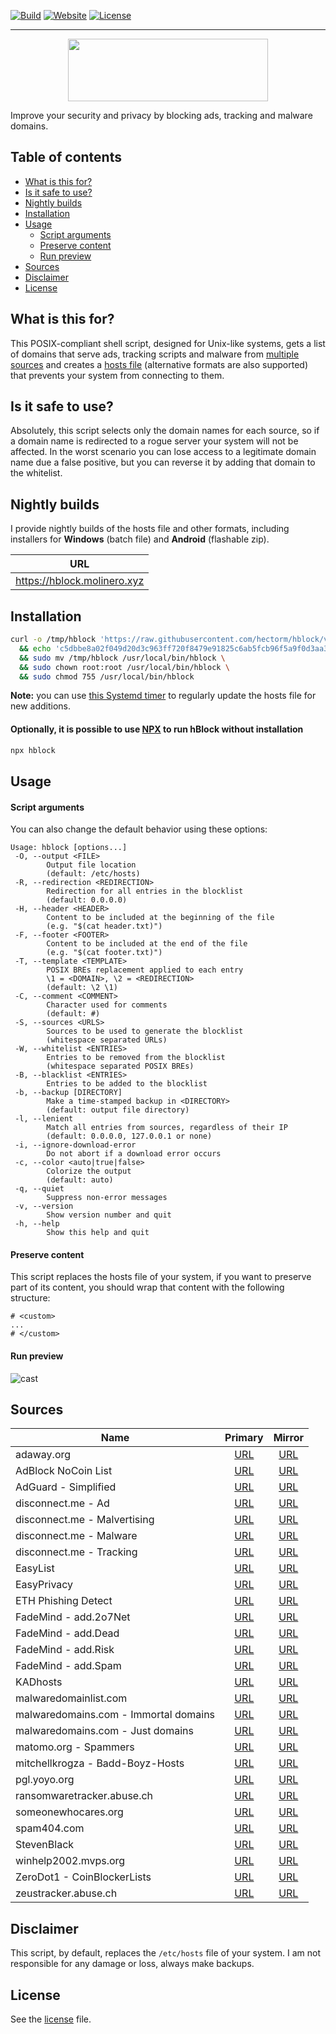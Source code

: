 [![Build](https://gitlab.com/hectorm/hblock/badges/master/build.svg)](https://gitlab.com/hectorm/hblock/pipelines)
[![Website](https://img.shields.io/website/https/hblock.molinero.xyz.svg)](https://hblock.molinero.xyz)
[![License](https://img.shields.io/github/license/hectorm/hblock.svg)](LICENSE.md)

***

<p align="center">
  <a href="https://hblock.molinero.xyz/">
    <img src="https://cdn.rawgit.com/hectorm/hblock/master/resources/logo/logotype.svg" width="320" height="100">
  </a>
</p>

Improve your security and privacy by blocking ads, tracking and malware domains.

## Table of contents
* [What is this for?](#what-is-this-for)
* [Is it safe to use?](#is-it-safe-to-use)
* [Nightly builds](#nightly-builds)
* [Installation](#installation)
* [Usage](#usage)
  * [Script arguments](#script-arguments)
  * [Preserve content](#preserve-content)
  * [Run preview](#run-preview)
* [Sources](#sources)
* [Disclaimer](#disclaimer)
* [License](#license)

## What is this for?
This POSIX-compliant shell script, designed for Unix-like systems, gets a list of domains that serve ads, tracking scripts and malware from
[multiple sources](#sources) and creates a [hosts file](https://en.wikipedia.org/wiki/Hosts_(file)) (alternative formats are also supported) that
prevents your system from connecting to them.

## Is it safe to use?
Absolutely, this script selects only the domain names for each source, so if a domain name is redirected to a rogue server your system will not be
affected. In the worst scenario you can lose access to a legitimate domain name due a false positive, but you can reverse it by adding that domain to
the whitelist.

## Nightly builds
I provide nightly builds of the hosts file and other formats, including installers for **Windows** (batch file) and **Android** (flashable zip).

| URL                         |
| --------------------------- |
| https://hblock.molinero.xyz |

## Installation

```sh
curl -o /tmp/hblock 'https://raw.githubusercontent.com/hectorm/hblock/v1.6.6/hblock' \
  && echo 'c5dbbe8a02f049d20d3c963ff720f8479e91825c6ab5fcb96f5a9f0d3aa39f7e  /tmp/hblock' | shasum -c \
  && sudo mv /tmp/hblock /usr/local/bin/hblock \
  && sudo chown root:root /usr/local/bin/hblock \
  && sudo chmod 755 /usr/local/bin/hblock
```

**Note:** you can use [this Systemd timer](resources/systemd/README.md) to regularly update the hosts file for new additions.

#### Optionally, it is possible to use [NPX](https://www.npmjs.com/package/npx) to run hBlock without installation
```sh
npx hblock
```

## Usage

#### Script arguments
You can also change the default behavior using these options:
```
Usage: hblock [options...]
 -O, --output <FILE>
        Output file location
        (default: /etc/hosts)
 -R, --redirection <REDIRECTION>
        Redirection for all entries in the blocklist
        (default: 0.0.0.0)
 -H, --header <HEADER>
        Content to be included at the beginning of the file
        (e.g. "$(cat header.txt)")
 -F, --footer <FOOTER>
        Content to be included at the end of the file
        (e.g. "$(cat footer.txt)")
 -T, --template <TEMPLATE>
        POSIX BREs replacement applied to each entry
        \1 = <DOMAIN>, \2 = <REDIRECTION>
        (default: \2 \1)
 -C, --comment <COMMENT>
        Character used for comments
        (default: #)
 -S, --sources <URLS>
        Sources to be used to generate the blocklist
        (whitespace separated URLs)
 -W, --whitelist <ENTRIES>
        Entries to be removed from the blocklist
        (whitespace separated POSIX BREs)
 -B, --blacklist <ENTRIES>
        Entries to be added to the blocklist
 -b, --backup [DIRECTORY]
        Make a time-stamped backup in <DIRECTORY>
        (default: output file directory)
 -l, --lenient
        Match all entries from sources, regardless of their IP
        (default: 0.0.0.0, 127.0.0.1 or none)
 -i, --ignore-download-error
        Do not abort if a download error occurs
 -c, --color <auto|true|false>
        Colorize the output
        (default: auto)
 -q, --quiet
        Suppress non-error messages
 -v, --version
        Show version number and quit
 -h, --help
        Show this help and quit
```

#### Preserve content
This script replaces the hosts file of your system, if you want to preserve part of its content, you should wrap that content with the following
structure:
```
# <custom>
...
# </custom>
```

#### Run preview
![cast](https://cdn.rawgit.com/hectorm/hblock/master/resources/hblock.cast.svg)

## Sources
| Name                                  | Primary                                          | Mirror                                           |
| ------------------------------------- | :----------------------------------------------: | :----------------------------------------------: |
| adaway.org                            | [URL][source-adaway.org]                         | [URL][mirror-adaway.org]                         |
| AdBlock NoCoin List                   | [URL][source-adblock-nocoin-list]                | [URL][mirror-adblock-nocoin-list]                |
| AdGuard - Simplified                  | [URL][source-adguard-simplified]                 | [URL][mirror-adguard-simplified]                 |
| disconnect.me - Ad                    | [URL][source-disconnect.me-ad]                   | [URL][mirror-disconnect.me-ad]                   |
| disconnect.me - Malvertising          | [URL][source-disconnect.me-malvertising]         | [URL][mirror-disconnect.me-malvertising]         |
| disconnect.me - Malware               | [URL][source-disconnect.me-malware]              | [URL][mirror-disconnect.me-malware]              |
| disconnect.me - Tracking              | [URL][source-disconnect.me-tracking]             | [URL][mirror-disconnect.me-tracking]             |
| EasyList                              | [URL][source-easylist]                           | [URL][mirror-easylist]                           |
| EasyPrivacy                           | [URL][source-easyprivacy]                        | [URL][mirror-easyprivacy]                        |
| ETH Phishing Detect                   | [URL][source-eth-phishing-detect]                | [URL][mirror-eth-phishing-detect]                |
| FadeMind - add.2o7Net                 | [URL][source-fademind-add.2o7net]                | [URL][mirror-fademind-add.2o7net]                |
| FadeMind - add.Dead                   | [URL][source-fademind-add.dead]                  | [URL][mirror-fademind-add.dead]                  |
| FadeMind - add.Risk                   | [URL][source-fademind-add.risk]                  | [URL][mirror-fademind-add.risk]                  |
| FadeMind - add.Spam                   | [URL][source-fademind-add.spam]                  | [URL][mirror-fademind-add.spam]                  |
| KADhosts                              | [URL][source-kadhosts]                           | [URL][mirror-kadhosts]                           |
| malwaredomainlist.com                 | [URL][source-malwaredomainlist.com]              | [URL][mirror-malwaredomainlist.com]              |
| malwaredomains.com - Immortal domains | [URL][source-malwaredomains.com-immortaldomains] | [URL][mirror-malwaredomains.com-immortaldomains] |
| malwaredomains.com - Just domains     | [URL][source-malwaredomains.com-justdomains]     | [URL][mirror-malwaredomains.com-justdomains]     |
| matomo.org - Spammers                 | [URL][source-matomo.org-spammers]                | [URL][mirror-matomo.org-spammers]                |
| mitchellkrogza - Badd-Boyz-Hosts      | [URL][source-mitchellkrogza-badd-boyz-hosts]     | [URL][mirror-mitchellkrogza-badd-boyz-hosts]     |
| pgl.yoyo.org                          | [URL][source-pgl.yoyo.org]                       | [URL][mirror-pgl.yoyo.org]                       |
| ransomwaretracker.abuse.ch            | [URL][source-ransomwaretracker.abuse.ch]         | [URL][mirror-ransomwaretracker.abuse.ch]         |
| someonewhocares.org                   | [URL][source-someonewhocares.org]                | [URL][mirror-someonewhocares.org]                |
| spam404.com                           | [URL][source-spam404.com]                        | [URL][mirror-spam404.com]                        |
| StevenBlack                           | [URL][source-stevenblack]                        | [URL][mirror-stevenblack]                        |
| winhelp2002.mvps.org                  | [URL][source-winhelp2002.mvps.org]               | [URL][mirror-winhelp2002.mvps.org]               |
| ZeroDot1 - CoinBlockerLists           | [URL][source-zerodot1-coinblockerlists-browser]  | [URL][mirror-zerodot1-coinblockerlists-browser]  |
| zeustracker.abuse.ch                  | [URL][source-zeustracker.abuse.ch]               | [URL][mirror-zeustracker.abuse.ch]               |

[source-adaway.org]: https://adaway.org/hosts.txt
[mirror-adaway.org]: https://raw.githubusercontent.com/hectorm/hmirror/master/data/adaway.org/list.txt
[source-adblock-nocoin-list]: https://raw.githubusercontent.com/hoshsadiq/adblock-nocoin-list/master/hosts.txt
[mirror-adblock-nocoin-list]: https://raw.githubusercontent.com/hectorm/hmirror/master/data/adblock-nocoin-list/list.txt
[source-adguard-simplified]: https://filters.adtidy.org/extension/chromium/filters/15.txt
[mirror-adguard-simplified]: https://raw.githubusercontent.com/hectorm/hmirror/master/data/adguard-simplified/list.txt
[source-disconnect.me-ad]: https://s3.amazonaws.com/lists.disconnect.me/simple_ad.txt
[mirror-disconnect.me-ad]: https://raw.githubusercontent.com/hectorm/hmirror/master/data/disconnect.me-ad/list.txt
[source-disconnect.me-malvertising]: https://s3.amazonaws.com/lists.disconnect.me/simple_malvertising.txt
[mirror-disconnect.me-malvertising]: https://raw.githubusercontent.com/hectorm/hmirror/master/data/disconnect.me-malvertising/list.txt
[source-disconnect.me-malware]: https://s3.amazonaws.com/lists.disconnect.me/simple_malware.txt
[mirror-disconnect.me-malware]: https://raw.githubusercontent.com/hectorm/hmirror/master/data/disconnect.me-malware/list.txt
[source-disconnect.me-tracking]: https://s3.amazonaws.com/lists.disconnect.me/simple_tracking.txt
[mirror-disconnect.me-tracking]: https://raw.githubusercontent.com/hectorm/hmirror/master/data/disconnect.me-tracking/list.txt
[source-easylist]: https://easylist.to/easylist/easylist.txt
[mirror-easylist]: https://raw.githubusercontent.com/hectorm/hmirror/master/data/easylist/list.txt
[source-easyprivacy]: https://easylist.to/easylist/easyprivacy.txt
[mirror-easyprivacy]: https://raw.githubusercontent.com/hectorm/hmirror/master/data/easyprivacy/list.txt
[source-eth-phishing-detect]: https://raw.githubusercontent.com/MetaMask/eth-phishing-detect/master/src/hosts.txt
[mirror-eth-phishing-detect]: https://raw.githubusercontent.com/hectorm/hmirror/master/data/eth-phishing-detect/list.txt
[source-fademind-add.2o7net]: https://raw.githubusercontent.com/FadeMind/hosts.extras/master/add.2o7Net/hosts
[mirror-fademind-add.2o7net]: https://raw.githubusercontent.com/hectorm/hmirror/master/data/fademind-add.2o7net/list.txt
[source-fademind-add.dead]: https://raw.githubusercontent.com/FadeMind/hosts.extras/master/add.Dead/hosts
[mirror-fademind-add.dead]: https://raw.githubusercontent.com/hectorm/hmirror/master/data/fademind-add.dead/list.txt
[source-fademind-add.risk]: https://raw.githubusercontent.com/FadeMind/hosts.extras/master/add.Risk/hosts
[mirror-fademind-add.risk]: https://raw.githubusercontent.com/hectorm/hmirror/master/data/fademind-add.risk/list.txt
[source-fademind-add.spam]: https://raw.githubusercontent.com/FadeMind/hosts.extras/master/add.Spam/hosts
[mirror-fademind-add.spam]: https://raw.githubusercontent.com/hectorm/hmirror/master/data/fademind-add.spam/list.txt
[source-kadhosts]: https://raw.githubusercontent.com/azet12/KADhosts/master/KADhosts.txt
[mirror-kadhosts]: https://raw.githubusercontent.com/hectorm/hmirror/master/data/kadhosts/list.txt
[source-malwaredomainlist.com]: https://www.malwaredomainlist.com/hostslist/hosts.txt
[mirror-malwaredomainlist.com]: https://raw.githubusercontent.com/hectorm/hmirror/master/data/malwaredomainlist.com/list.txt
[source-malwaredomains.com-immortaldomains]: http://mirror1.malwaredomains.com/files/immortal_domains.txt
[mirror-malwaredomains.com-immortaldomains]: https://raw.githubusercontent.com/hectorm/hmirror/master/data/malwaredomains.com-immortaldomains/list.txt
[source-malwaredomains.com-justdomains]: http://mirror1.malwaredomains.com/files/justdomains
[mirror-malwaredomains.com-justdomains]: https://raw.githubusercontent.com/hectorm/hmirror/master/data/malwaredomains.com-justdomains/list.txt
[source-matomo.org-spammers]: https://raw.githubusercontent.com/matomo-org/referrer-spam-blacklist/master/spammers.txt
[mirror-matomo.org-spammers]: https://raw.githubusercontent.com/hectorm/hmirror/master/data/matomo.org-spammers/list.txt
[source-mitchellkrogza-badd-boyz-hosts]: https://raw.githubusercontent.com/mitchellkrogza/Badd-Boyz-Hosts/master/hosts
[mirror-mitchellkrogza-badd-boyz-hosts]: https://raw.githubusercontent.com/hectorm/hmirror/master/data/mitchellkrogza-badd-boyz-hosts/list.txt
[source-pgl.yoyo.org]: https://pgl.yoyo.org/adservers/serverlist.php?hostformat=nohtml&mimetype=plaintext
[mirror-pgl.yoyo.org]: https://raw.githubusercontent.com/hectorm/hmirror/master/data/pgl.yoyo.org/list.txt
[source-ransomwaretracker.abuse.ch]: https://ransomwaretracker.abuse.ch/downloads/RW_DOMBL.txt
[mirror-ransomwaretracker.abuse.ch]: https://raw.githubusercontent.com/hectorm/hmirror/master/data/ransomwaretracker.abuse.ch/list.txt
[source-someonewhocares.org]: http://someonewhocares.org/hosts/hosts
[mirror-someonewhocares.org]: https://raw.githubusercontent.com/hectorm/hmirror/master/data/someonewhocares.org/list.txt
[source-spam404.com]: https://raw.githubusercontent.com/Dawsey21/Lists/master/main-blacklist.txt
[mirror-spam404.com]: https://raw.githubusercontent.com/hectorm/hmirror/master/data/spam404.com/list.txt
[source-stevenblack]: https://raw.githubusercontent.com/StevenBlack/hosts/master/data/StevenBlack/hosts
[mirror-stevenblack]: https://raw.githubusercontent.com/hectorm/hmirror/master/data/stevenblack/list.txt
[source-winhelp2002.mvps.org]: http://winhelp2002.mvps.org/hosts.txt
[mirror-winhelp2002.mvps.org]: https://raw.githubusercontent.com/hectorm/hmirror/master/data/winhelp2002.mvps.org/list.txt
[source-zerodot1-coinblockerlists-browser]: https://zerodot1.gitlab.io/CoinBlockerLists/hosts_browser
[mirror-zerodot1-coinblockerlists-browser]: https://raw.githubusercontent.com/hectorm/hmirror/master/data/zerodot1-coinblockerlists-browser/list.txt
[source-zeustracker.abuse.ch]: https://zeustracker.abuse.ch/blocklist.php?download=domainblocklist
[mirror-zeustracker.abuse.ch]: https://raw.githubusercontent.com/hectorm/hmirror/master/data/zeustracker.abuse.ch/list.txt

## Disclaimer
This script, by default, replaces the `/etc/hosts` file of your system. I am not responsible for any damage or loss, always make backups.

## License
See the [license](LICENSE.md) file.
